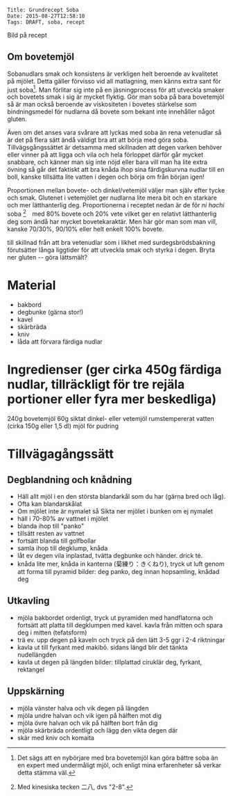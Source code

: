     Title: Grundrecept Soba
    Date: 2015-08-27T12:58:10
    Tags: DRAFT, soba, recept
    
Bild på recept

Om bovetemjöl
-------------
Sobanudlars smak och konsistens är verkligen helt beroende av kvalitetet på mjölet. Detta gäller förvisso vid all matlagning, men känns extra sant för just soba[^nyb]. Man förlitar sig inte på en jäsningprocess för att utveckla smaker och bovetets smak i sig är mycket flyktig. Gör man soba på bara bovetemjöl så är man också beroende av viskositeten i bovetes stärkelse som bindningsmedel för nudlarna då bovete som bekant inte innehåller något gluten.

Även om det anses vara svårare att lyckas med soba än rena vetenudlar så är det på flera sätt ändå väldigt bra att att börja med göra soba. Tillvägsgångssättet är detsamma med skillnaden att degen varken behöver eller vinner på att ligga och vila och hela förloppet därför går mycket snabbare, och känner man sig inte nöjd eller bara vill man ha lite extra övning så går det faktiskt att bra knåda ihop sina färdigskurvna nudlar till en boll, kanske tillsätta lite vatten i degen och börja om från början igen!

Proportionen mellan bovete- och dinkel/vetemjöl väljer man själv efter tycke och smak. Glutenet i vetemjölet ger nudlarna lite mera bit och en starkare och mer lätthanterlig deg. Proportionerna i receptet nedan är de för *ni hachi* soba [^kanji]　med 80% bovete och 20% vete vilket ger en relativt lätthanterlig deg som ändå har mycket bovetekaraktär. Men här gör man som man vill, kanske 70/30%, 90/10% eller helt enkelt 100% bovete.

till skillnad från att bra vetenudlar som i likhet med surdegsbrödsbakning förutsätter långa liggtider för att utveckla smak och styrka i degen. Bryta ner gluten -- göra lättsmält?

Material
===========
* bakbord
* degbunke (gärna stor!)
* kavel
* skärbräda
* kniv
* låda att förvara färdiga nudlar

Ingredienser (ger cirka 450g färdiga nudlar, tillräckligt för tre rejäla portioner eller fyra mer beskedliga)
============
240g bovetemjöl
60g siktat dinkel- eller vetemjöl
rumstempererat vatten (cirka 150g eller 1,5 dl) 
mjöl för pudring

Tillvägagångssätt
=================

## Degblandning och knådning
* Häll allt mjöl i en den största blandarkål som du har (gärna bred och låg).
* Ofta kan blandarskålat 
* Om mjölet inte är nymalet så Sikta ner mjölet i bunken om ej nymalet
* häll i 70-80% av vattnet i mjölet
* blanda ihop till "panko"
* tillsätt resten av vattnet
* fortsätt blanda till golfbollar
* samla ihop till degklump, knåda
* låt ev degen vila inplastad, tvätta degbunke och händer. drick té.
* knåda lite mer, knåda in kanterna (菊練り：きくねり), tryck ut luft genom att forma till pyramid
bilder: deg panko, deg innan hopsamling, knådad deg

## Utkavling
* mjöla bakbordet ordenligt, tryck ut pyramiden med handflatorna och fortsätt att
platta till degklumpen med kavel. kavla från mitten och spara deg i mitten (tefatsform)
* trä ev. upp degen på kaveln och tryck på den lätt 3-5 ggr i 2-4 riktningar
* kavla ut till fyrkant med makibō. sidans längd blir det tänkta nudellängden
* kavla ut degen på längden
bilder: tillplattad ciruklär deg, fyrkant, rektangel

## Uppskärning
* mjöla vänster halva och vik degen på längden
* mjöla undre halvan och vik igen på hälften mot dig
* mjöla övre halvan och vik på hälften bort från dig
* mjöla skärbräda ordentligt och lägg den vikta degen där
* skär med kniv och komaita

[^nyb]:  Det sägs att en nybörjare med bra bovetemjöl kan göra bättre soba än en expert med undermåligt mjöl, och enligt mina erfarenheter så verkar detta stämma väl.
[^kanji]: Med kinesiska tecken 二八, dvs "2-8".
